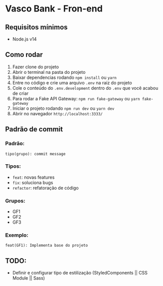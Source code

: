 Vasco Bank - Fron-end
=====

Requisitos mínimos
----------------
*   Node.js v14

Como rodar
----------

1.  Fazer clone do projeto
2.  Abrir o terminal na pasta do projeto
3.  Baixar dependencias rodando `npm install` ou `yarn`
4.  Entre no código e crie uma arquivo `.env` na raiz do projeto
5.  Cole o conteúdo do `.env.development` dentro do `.env` que você acabou de criar
6.  Para rodar a Fake API Gateway: `npm run fake-gateway` ou `yarn fake-gateway`
7.  Iniciar o projeto rodando `npm run dev` ou `yarn dev`
8.  Abrir no navegador `http://localhost:3333/`

Padrão de commit
----------------

### Padrão:

`tipo(grupo): commit message`

### Tipos:

*   `feat`: novas features
*   `fix`: soluciona bugs
*   `refactor`: refatoração de código

### Grupos:

*   GF1
*   GF2
*   GF3

### Exemplo:

`feat(GF1): Implementa base do projeto`

## TODO:
*   Definir e configurar tipo de estilização (StyledComponents || CSS Module || Sass)
